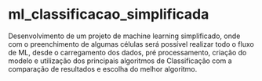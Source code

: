 # ml_classificacao_simplificada
Desenvolvimento de um projeto de machine learning simplificado, onde com o preenchimento de algumas células será possível realizar todo o fluxo de ML, desde o carregamento dos dados, pré processamento, criação do modelo e utilização dos principais algoritmos de Classificação com a comparação de resultados e escolha do melhor algoritmo.
